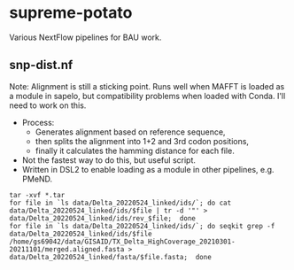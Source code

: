 # supreme-potato
Various NextFlow pipelines for BAU work. 

## snp-dist.nf

Note: Alignment is still a sticking point. Runs well when MAFFT is loaded as a module in sapelo, but compatibility problems when loaded with Conda. I'll need to work on this.

* Process: 
  * Generates alignment based on reference sequence, 
  * then splits the alignment into 1+2 and 3rd codon positions, 
  * finally it calculates the hamming distance for each file. 
* Not the fastest way to do this, but useful script.
* Written in DSL2 to enable loading as a module in other pipelines, e.g. PMeND.


```
tar -xvf *.tar
for file in `ls data/Delta_20220524_linked/ids/`; do cat data/Delta_20220524_linked/ids/$file | tr -d '"' > data/Delta_20220524_linked/ids/rev_$file;  done
for file in `ls data/Delta_20220524_linked/ids/`; do seqkit grep -f data/Delta_20220524_linked/ids/$file /home/gs69042/data/GISAID/TX_Delta_HighCoverage_20210301-20211101/merged.aligned.fasta > data/Delta_20220524_linked/fasta/$file.fasta;  done
```
